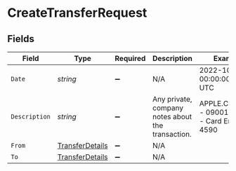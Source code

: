 # CreateTransferRequest


## Fields

| Field                                                     | Type                                                      | Required                                                  | Description                                               | Example                                                   |
| --------------------------------------------------------- | --------------------------------------------------------- | --------------------------------------------------------- | --------------------------------------------------------- | --------------------------------------------------------- |
| `Date`                                                    | *string*                                                  | :heavy_minus_sign:                                        | N/A                                                       | 2022-10-23 00:00:00 +0000 UTC                             |
| `Description`                                             | *string*                                                  | :heavy_minus_sign:                                        | Any private, company notes about the transaction.         | APPLE.COM/BILL - 09001077498 - Card Ending: 4590          |
| `From`                                                    | [TransferDetails](../../Models/Shared/TransferDetails.md) | :heavy_minus_sign:                                        | N/A                                                       |                                                           |
| `To`                                                      | [TransferDetails](../../Models/Shared/TransferDetails.md) | :heavy_minus_sign:                                        | N/A                                                       |                                                           |
